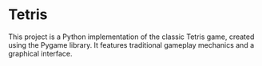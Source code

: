 # Tetris
This project is a Python implementation of the classic Tetris game, created using the Pygame library. It features traditional gameplay mechanics and a graphical interface.